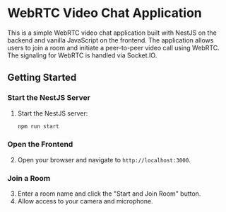 # WebRTC Video Chat Application

This is a simple WebRTC video chat application built with NestJS on the backend and vanilla JavaScript on the frontend. The application allows users to join a room and initiate a peer-to-peer video call using WebRTC. The signaling for WebRTC is handled via Socket.IO.

## Getting Started

### Start the NestJS Server

1. Start the NestJS server:
   ```bash
   npm run start
   ```

### Open the Frontend

2. Open your browser and navigate to `http://localhost:3000`.

### Join a Room

3. Enter a room name and click the "Start and Join Room" button.
4. Allow access to your camera and microphone.
